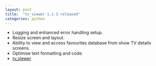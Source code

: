 ```yaml
---
layout: post
title:  "tv_viewer 1.1-3 released"
categories: python
---
```


* Logging and enhanced error handling setup.
* Resize screen and layout.
* Ability to view and access favourites database from show TV details screens.
* Optimise text formatting and code.
* [tv_viewer](https://github.com/gavinlyonsrepo/tv_viewer)
